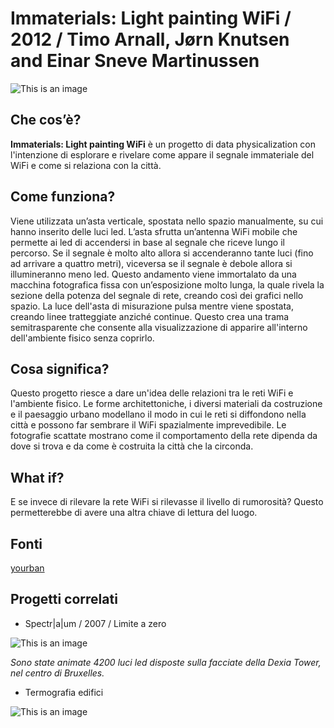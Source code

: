 # Immaterials: Light painting WiFi / 2012 / Timo Arnall, Jørn Knutsen and Einar Sneve Martinussen
![This is an image](https://live.staticflickr.com/5091/5480060060_2a3d7b2be3_5k.jpg)

## Che cos’è?
**Immaterials: Light painting WiFi** è un progetto di data physicalization con l'intenzione di esplorare e rivelare come appare il segnale immateriale del WiFi e come si relaziona con la città.

## Come funziona?
Viene utilizzata un’asta verticale, spostata nello spazio manualmente, su cui hanno inserito delle luci led. L’asta sfrutta un’antenna WiFi mobile che permette ai led di accendersi in base al segnale che riceve lungo il percorso. Se il segnale è molto alto allora si accenderanno tante luci (fino ad arrivare a quattro metri), viceversa se il segnale è debole allora si illumineranno meno led. Questo andamento viene immortalato da una macchina fotografica fissa con un’esposizione molto lunga, la quale rivela la sezione della potenza del segnale di rete, creando così dei grafici nello spazio. La luce dell'asta di misurazione pulsa mentre viene spostata, creando linee tratteggiate anziché continue. Questo crea una trama semitrasparente che consente alla visualizzazione di apparire all'interno dell'ambiente fisico senza coprirlo.

## Cosa significa?
Questo progetto riesce a dare un'idea delle relazioni tra le reti WiFi e l'ambiente fisico. Le forme architettoniche, i diversi materiali da costruzione e il paesaggio urbano modellano il modo in cui le reti si diffondono nella città e possono far sembrare il WiFi spazialmente imprevedibile. Le fotografie scattate mostrano come il comportamento della rete dipenda da dove si trova e da come è costruita la città che la circonda.

## What if?
E se invece di rilevare la rete WiFi si rilevasse il livello di rumorosità? Questo permetterebbe di avere una altra chiave di lettura del luogo. 

## Fonti
[yourban](http://yourban.no/2011/02/22/immaterials-light-painting-wifi/)

## Progetti correlati 
* Spectr|a|um / 2007 / Limite a zero

![This is an image](http://limiteazero.net/i/spectraum/spectraum_06.jpg)

*Sono state animate 4200 luci led disposte sulla facciate della Dexia Tower, nel centro di Bruxelles.*

* Termografia edifici

![This is an image](https://www.infobuild.it/wp-content/uploads/termografia.jpeg)
